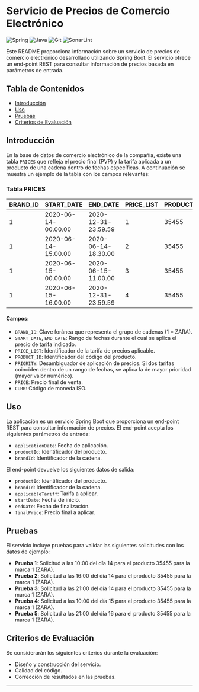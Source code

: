 # Servicio de Precios de Comercio Electrónico

![Spring](https://img.shields.io/badge/spring-%236DB33F.svg?style=for-the-badge&logo=spring&logoColor=white)
![Java](https://img.shields.io/badge/java-%23ED8B00.svg?style=for-the-badge&logo=openjdk&logoColor=white)
![Git](https://img.shields.io/badge/git-%23F05033.svg?style=for-the-badge&logo=git&logoColor=white)
![SonarLint](https://img.shields.io/badge/SonarLint-CB2029?style=for-the-badge&logo=SONARLINT&logoColor=white)

Este README proporciona información sobre un servicio de precios de comercio electrónico desarrollado utilizando Spring Boot. El servicio ofrece un end-point REST para consultar información de precios basada en parámetros de entrada.

## Tabla de Contenidos

- [Introducción](#introducción)
- [Uso](#uso)
- [Pruebas](#pruebas)
- [Criterios de Evaluación](#criterios-de-evaluación)

## Introducción

En la base de datos de comercio electrónico de la compañía, existe una tabla `PRICES` que refleja el precio final (PVP) y la tarifa aplicada a un producto de una cadena dentro de fechas específicas. A continuación se muestra un ejemplo de la tabla con los campos relevantes:

### Tabla PRICES

| BRAND_ID | START_DATE           | END_DATE             | PRICE_LIST | PRODUCT_ID | PRIORITY | PRICE | CURR |
|----------|----------------------|----------------------|------------|------------|----------|-------|------|
| 1        | 2020-06-14-00.00.00  | 2020-12-31-23.59.59  | 1          | 35455      | 0        | 35.50 | EUR  |
| 1        | 2020-06-14-15.00.00  | 2020-06-14-18.30.00  | 2          | 35455      | 1        | 25.45 | EUR  |
| 1        | 2020-06-15-00.00.00  | 2020-06-15-11.00.00  | 3          | 35455      | 1        | 30.50 | EUR  |
| 1        | 2020-06-15-16.00.00  | 2020-12-31-23.59.59  | 4          | 35455      | 1        | 38.95 | EUR  |

#### Campos:

- `BRAND_ID`: Clave foránea que representa el grupo de cadenas (1 = ZARA).
- `START_DATE`, `END_DATE`: Rango de fechas durante el cual se aplica el precio de tarifa indicado.
- `PRICE_LIST`: Identificador de la tarifa de precios aplicable.
- `PRODUCT_ID`: Identificador del código del producto.
- `PRIORITY`: Desambiguador de aplicación de precios. Si dos tarifas coinciden dentro de un rango de fechas, se aplica la de mayor prioridad (mayor valor numérico).
- `PRICE`: Precio final de venta.
- `CURR`: Código de moneda ISO.

## Uso

La aplicación es un servicio Spring Boot que proporciona un end-point REST para consultar información de precios. El end-point acepta los siguientes parámetros de entrada:

- `applicationDate`: Fecha de aplicación.
- `productId`: Identificador del producto.
- `brandId`: Identificador de la cadena.

El end-point devuelve los siguientes datos de salida:

- `productId`: Identificador del producto.
- `brandId`: Identificador de la cadena.
- `applicableTariff`: Tarifa a aplicar.
- `startDate`: Fecha de inicio.
- `endDate`: Fecha de finalización.
- `finalPrice`: Precio final a aplicar.

## Pruebas

El servicio incluye pruebas para validar las siguientes solicitudes con los datos de ejemplo:

- **Prueba 1**: Solicitud a las 10:00 del día 14 para el producto 35455 para la marca 1 (ZARA).
- **Prueba 2**: Solicitud a las 16:00 del día 14 para el producto 35455 para la marca 1 (ZARA).
- **Prueba 3**: Solicitud a las 21:00 del día 14 para el producto 35455 para la marca 1 (ZARA).
- **Prueba 4**: Solicitud a las 10:00 del día 15 para el producto 35455 para la marca 1 (ZARA).
- **Prueba 5**: Solicitud a las 21:00 del día 16 para el producto 35455 para la marca 1 (ZARA).

## Criterios de Evaluación

Se considerarán los siguientes criterios durante la evaluación:

- Diseño y construcción del servicio.
- Calidad del código.
- Corrección de resultados en las pruebas.

---